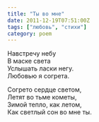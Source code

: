 ```yaml
---
title: "Ты во мне"
date: 2011-12-19T07:51:00Z
tags: ["любовь", "стихи"]
category: poem
---
```


Навстречу небу  
В маске света  
Услышать ласки негу.  
Любовью я согрета.

Согрето сердце светом,  
Летят во тьме кометы,  
Зимой тепло, как летом,  
Как светлый сон во мне ты.  
